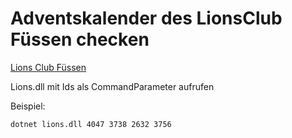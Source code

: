 # Adventskalender des LionsClub Füssen checken

[Lions Club Füssen](https://www.lions.de/web/lc-fuessen/adventskalender)

Lions.dll mit Ids als CommandParameter aufrufen

Beispiel:

```console
dotnet lions.dll 4047 3738 2632 3756
```
